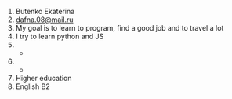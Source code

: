 1. Butenko Ekaterina
2. dafna.08@mail.ru
3. My goal is to learn to program, find a good job and to travel a lot
4. I try to learn python and JS
5. -
6. -
7. Higher education
8. English B2
